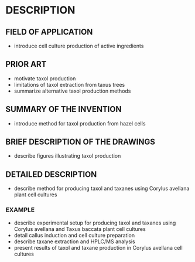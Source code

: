 # DESCRIPTION

## FIELD OF APPLICATION

- introduce cell culture production of active ingredients

## PRIOR ART

- motivate taxol production
- limitations of taxol extraction from taxus trees
- summarize alternative taxol production methods

## SUMMARY OF THE INVENTION

- introduce method for taxol production from hazel cells

## BRIEF DESCRIPTION OF THE DRAWINGS

- describe figures illustrating taxol production

## DETAILED DESCRIPTION

- describe method for producing taxol and taxanes using Corylus avellana plant cell cultures

### EXAMPLE

- describe experimental setup for producing taxol and taxanes using Corylus avellana and Taxus baccata plant cell cultures
- detail callus induction and cell culture preparation
- describe taxane extraction and HPLC/MS analysis
- present results of taxol and taxane production in Corylus avellana cell cultures

